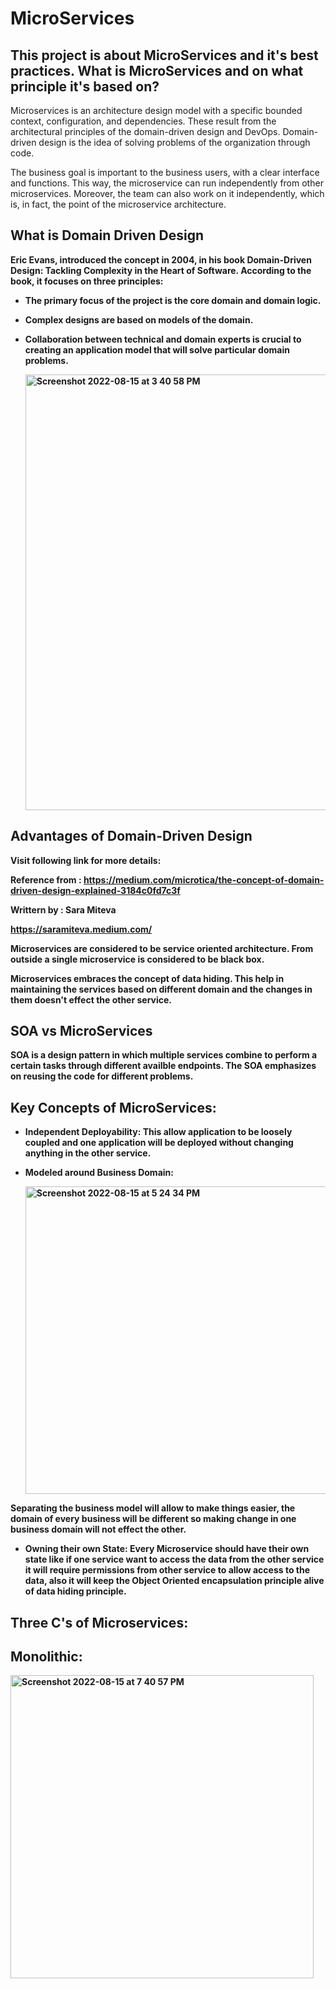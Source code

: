 # MicroServices
This project is about MicroServices and it's best practices.
What is MicroServices and on what principle it's based on?
---
Microservices is an architecture design model with a specific bounded context, configuration, and dependencies. These result from the architectural principles of the domain-driven design and DevOps. Domain-driven design is the idea of solving problems of the organization through code.

The business goal is important to the business users, with a clear interface and functions. This way, the microservice can run independently from other microservices. Moreover, the team can also work on it independently, which is, in fact, the point of the microservice architecture.

<b> What is Domain Driven Design <b>
---
Eric Evans, introduced the concept in 2004, in his book Domain-Driven Design: Tackling Complexity in the Heart of Software. According to the book, it focuses on three principles:

* The primary focus of the project is the core domain and domain logic.

* Complex designs are based on models of the domain.

* Collaboration between technical and domain experts is crucial to creating an application model that will solve particular domain problems.

     <img width="697" alt="Screenshot 2022-08-15 at 3 40 58 PM" src="https://user-images.githubusercontent.com/65025980/184621471-9108ad1e-40a6-4090-8143-84676e603d0d.png">
 Advantages of Domain-Driven Design
 ---
Visit following link for more details:

Reference from : https://medium.com/microtica/the-concept-of-domain-driven-design-explained-3184c0fd7c3f
     
Writtern by : Sara Miteva 
     
https://saramiteva.medium.com/

Microservices are considered to be service oriented architecture. From outside a single microservice is considered to be black box.
     
Microservices embraces the concept of data hiding. This help in maintaining the services based on different domain and the changes in them doesn't effect the other service.
     
SOA vs MicroServices
---
SOA is a design pattern in which multiple services combine to perform a certain tasks through different availble endpoints. The SOA emphasizes on reusing the code for different problems. 

Key Concepts of MicroServices:
---
* Independent Deployability: This allow application to be loosely coupled and one application will be deployed without changing anything in the other service.

* Modeled around Business Domain: 
     
     <img width="492" alt="Screenshot 2022-08-15 at 5 24 34 PM" src="https://user-images.githubusercontent.com/65025980/184634575-2dbd53fb-ecb2-4a3e-99ea-d6047c8a47ac.png">
     
Separating the business model will allow to make things easier, the domain of every business will be different so making change in one business domain will not effect the other.

* Owning their own State: Every Microservice should have their own state like if one service want to access the data from the other service it will require permissions from other service to allow access to the data, also it will keep the Object Oriented encapsulation principle alive of data hiding principle.

Three C's of Microservices:
---


Monolithic:
---
<img width="485" alt="Screenshot 2022-08-15 at 7 40 57 PM" src="https://user-images.githubusercontent.com/65025980/184656629-76ad33ce-17ef-4733-b4b7-762772271df0.png">


     
